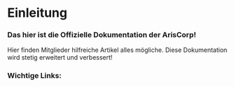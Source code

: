 # Einleitung

### Das hier ist die Offizielle Dokumentation der ArisCorp!&#x20;

Hier finden Mitglieder hilfreiche Artikel alles mögliche. Diese Dokumentation wird stetig erweitert und verbessert!



### Wichtige Links:

#### &#x20;<a href="#homepage-link" id="homepage-link"></a>
